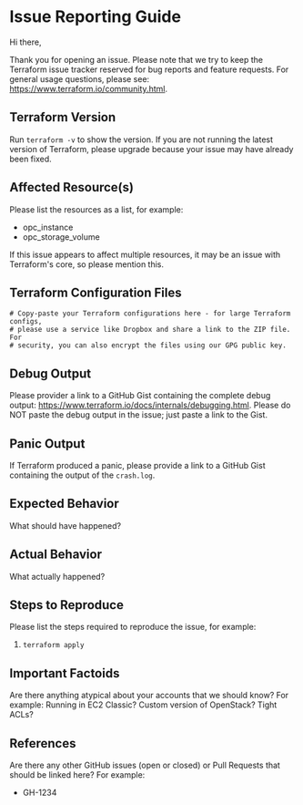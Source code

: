 # Issue Reporting Guide

Hi there,

Thank you for opening an issue. Please note that we try to keep the Terraform
issue tracker reserved for bug reports and feature requests. For general usage
questions, please see: <https://www.terraform.io/community.html>.

## Terraform Version

Run `terraform -v` to show the version. If you are not running the latest
version of Terraform, please upgrade because your issue may have already been
fixed.

## Affected Resource(s)

Please list the resources as a list, for example:

- opc_instance
- opc_storage_volume

If this issue appears to affect multiple resources, it may be an issue with
Terraform's core, so please mention this.

## Terraform Configuration Files

```hcl
# Copy-paste your Terraform configurations here - for large Terraform configs,
# please use a service like Dropbox and share a link to the ZIP file. For
# security, you can also encrypt the files using our GPG public key.
```

## Debug Output

Please provider a link to a GitHub Gist containing the complete debug output:
<https://www.terraform.io/docs/internals/debugging.html>. Please do NOT paste
the debug output in the issue; just paste a link to the Gist.

## Panic Output

If Terraform produced a panic, please provide a link to a GitHub Gist containing
the output of the `crash.log`.

## Expected Behavior

What should have happened?

## Actual Behavior

What actually happened?

## Steps to Reproduce

Please list the steps required to reproduce the issue, for example:

1. `terraform apply`

## Important Factoids

Are there anything atypical about your accounts that we should know? For
example: Running in EC2 Classic? Custom version of OpenStack? Tight ACLs?

## References

Are there any other GitHub issues (open or closed) or Pull Requests that should
be linked here? For example:

- GH-1234

